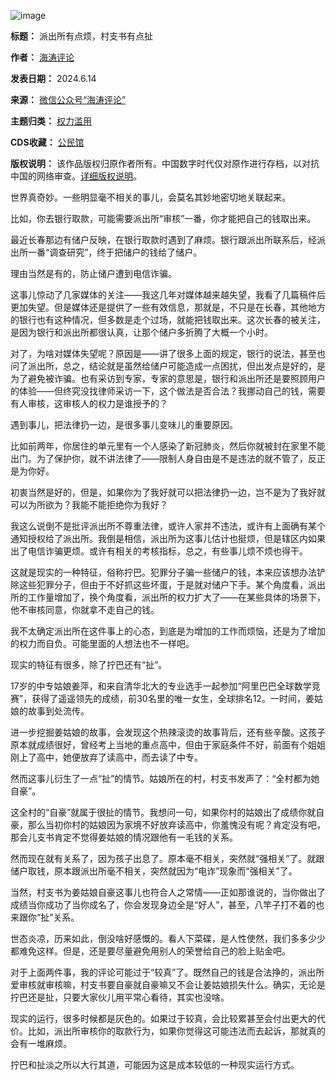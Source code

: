 ![image](https://chinadigitaltimes.net/chinese/files/2024/06/post-708926-666ce849d0c95.)




**标题：** 派出所有点烦，村支书有点扯  

**作者：** [海涛评论](https://chinadigitaltimes.net/space/海涛评论)  

**发表日期：** 2024.6.14  

**来源：** [微信公众号“海涛评论”](https://archive.ph/cG1ta)  

**主题归类：** [权力滥用](https://chinadigitaltimes.net/space/权力滥用)  

**CDS收藏：** [公民馆](https://chinadigitaltimes.net/space/%E5%85%AC%E6%B0%91%E9%A6%86)  

**版权说明：** 该作品版权归原作者所有。中国数字时代仅对原作进行存档，以对抗中国的网络审查。[详细版权说明](https://chinadigitaltimes.net/chinese/copyright)。


世界真奇妙。一些明显毫不相关的事儿，会莫名其妙地密切地关联起来。


比如，你去银行取款，可能需要派出所“审核”一番，你才能把自己的钱取出来。


最近长春那边有储户反映，在银行取款时遇到了麻烦。银行跟派出所联系后，经派出所一番“调查研究”，终于把储户的钱给了储户。


理由当然是有的，防止储户遭到电信诈骗。


这事儿惊动了几家媒体的关注——我这几年对媒体越来越失望，我看了几篇稿件后更加失望。但是媒体还是提供了一些有效信息，那就是，不只是在长春，其他地方的银行也有这种情况，但多数是走个过场，就能把钱取出来。这次长春的被关注，是因为银行和派出所都很认真，让那个储户多折腾了大概一个小时。


对了，为啥对媒体失望呢？原因是——讲了很多上面的规定，银行的说法，甚至也问了派出所，总之，结论就是虽然给储户可能造成一点困扰，但出发点是好的，是为了避免被诈骗。也有采访到专家，专家的意思是，银行和派出所还是要照顾用户的体验——但终究没找律师采访一下，这个做法是否合法？我挪动自己的钱，需要有人审核，这审核人的权力是谁授予的？


遇到事儿，把法律扔一边，是很多事儿变味儿的重要原因。


比如前两年，你居住的单元里有一个人感染了新冠肺炎，然后你就被封在家里不能出门。为了保护你，就不讲法律了——限制人身自由是不是违法的就不管了，反正是为你好。


初衷当然是好的，但是，如果你为了我好就可以把法律扔一边，岂不是为了我好就可以为所欲为？我能不能拒绝你为我好？


我这么说倒不是批评派出所不尊重法律，或许人家并不违法，或许有上面确有某个通知授权给了派出所。我倒是相信，派出所为这事儿估计也挺烦，但是辖区内如果出了电信诈骗更烦。或许有相关的考核指标，总之，有些事儿烦不烦也得干。


这就是现实的一种特征，俗称拧巴。犯罪分子骗一些储户的钱，本来应该想办法铲除这些犯罪分子，但由于不好抓这些坏蛋，于是就对储户下手。某个角度看，派出所的工作量增加了，换个角度看，派出所的权力扩大了——在某些具体的场景下，他不审核同意，你就拿不走自己的钱。


我不太确定派出所在这件事上的心态，到底是为增加的工作而烦恼，还是为了增加的权力而自负。可能里面的人想法也不一样吧。


现实的特征有很多，除了拧巴还有“扯”。


17岁的中专姑娘姜萍，和来自清华北大的专业选手一起参加“阿里巴巴全球数学竞赛”，获得了遥遥领先的成绩，前30名里的唯一女生，全球排名12。一时间，姜姑娘的故事到处流传。


进一步挖掘姜姑娘的故事，会发现这个热辣滚烫的故事背后，还有些辛酸。这孩子原本就成绩很好，曾经考上当地的重点高中，但由于家庭条件不好，前面有个姐姐刚上了高中，她便放弃了读高中，而去读了中专。


然而这事儿衍生了一点“扯”的情节。姑娘所在的村，村支书发声了：“全村都为她自豪”。


这全村的“自豪”就属于很扯的情节。我想问一句，如果你村的姑娘出了成绩你就自豪，那么当初你村的姑娘因为家境不好放弃读高中，你羞愧没有呢？肯定没有吧，那会儿支书肯定不觉得姜姑娘的情况跟他有一毛钱的关系。


然而现在就有关系了，因为孩子出息了。原本毫不相关，突然就“强相关”了。就跟储户取钱，原本跟派出所毫不相关，突然就因为“电诈”现象而“强相关”了。


当然，村支书为姜姑娘自豪这事儿也符合人之常情——正如那谁说的，当你做出了成绩当你成功了当你成名了，你会发现身边全是“好人”，甚至，八竿子打不着的也来跟你“扯”关系。


世态炎凉，历来如此，倒没啥好感慨的。看人下菜碟，是人性使然，我们多多少少都难免这样。但是，还是要尽量避免用别人的荣誉给自己的脸上贴金吧。


对于上面两件事，我的评论可能过于“较真”了。既然自己的钱是合法挣的，派出所爱审核就审核嘛，村支书要自豪就自豪嘛又不会让姜姑娘损失什么。确实，无论是拧巴还是扯，只要大家伙儿用平常心看待，其实也没啥。


现实的运行，很多时候都是灰色的。如果过于较真，会比较累甚至会付出更大的代价。比如，派出所审核你的取款行为，如果你觉得这可能违法而去起诉，那就真的会有一堆麻烦。


拧巴和扯淡之所以大行其道，可能因为这是成本较低的一种现实运行方式。

